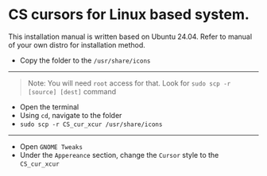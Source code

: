 # CS cursors for Linux based system.

This installation manual is written based on Ubuntu 24.04. Refer to manual of your own distro for installation method.

- Copy the folder to the `/usr/share/icons`
---
> Note: You will need `root` access for that. Look for `sudo scp -r [source] [dest]` command
- Open the terminal
- Using `cd`, navigate to the folder
- `sudo scp -r CS_cur_xcur /usr/share/icons`
---

- Open `GNOME Tweaks`
- Under the `Appereance` section, change the `Cursor` style to the `CS_cur_xcur`